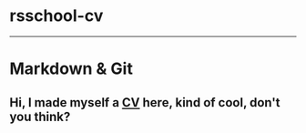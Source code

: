 # rsschool-cv
---
# Markdown & Git
Hi, I made myself a **[CV](https://dkuzibaev.github.io/rsschool-cv/cv)** here, kind of cool, don't you think?
---
